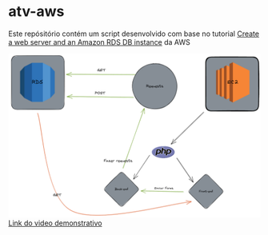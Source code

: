 # atv-aws

Este repósitório contém um script desenvolvido com base no tutorial
<a href="https://docs.aws.amazon.com/AmazonRDS/latest/UserGuide/TUT_WebAppWithRDS.html">Create a web server and an Amazon RDS DB instance</a> da AWS

<img src="drawning.excalidraw.png">
<a href="https://www.youtube.com/watch?v=GqaTcXlD8z4&ab_channel=LPHBackspace">Link do video demonstrativo</a>